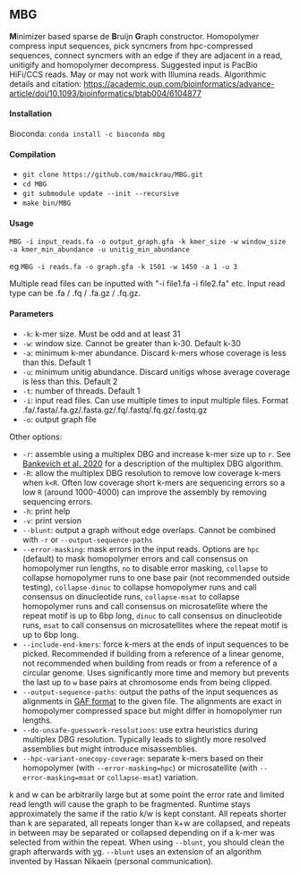 ## MBG

<strong>M</strong>inimizer based sparse de <strong>B</strong>ruijn <strong>G</strong>raph constructor. Homopolymer compress input sequences, pick syncmers from hpc-compressed sequences, connect syncmers with an edge if they are adjacent in a read, unitigify and homopolymer decompress. Suggested input is PacBio HiFi/CCS reads. May or may not work with Illumina reads. Algorithmic details and citation: https://academic.oup.com/bioinformatics/advance-article/doi/10.1093/bioinformatics/btab004/6104877

#### Installation

Bioconda: `conda install -c bioconda mbg`

#### Compilation

- `git clone https://github.com/maickrau/MBG.git`
- `cd MBG`
- `git submodule update --init --recursive`
- `make bin/MBG`

#### Usage

`MBG -i input_reads.fa -o output_graph.gfa -k kmer_size -w window_size -a kmer_min_abundance -u unitig_min_abundance`

eg `MBG -i reads.fa -o graph.gfa -k 1501 -w 1450 -a 1 -u 3`

Multiple read files can be inputted with "-i file1.fa -i file2.fa" etc. Input read type can be .fa / .fq / .fa.gz / .fq.gz.

#### Parameters

- `-k`: k-mer size. Must be odd and at least 31
- `-w`: window size. Cannot be greater than k-30. Default k-30
- `-a`: minimum k-mer abundance. Discard k-mers whose coverage is less than this. Default 1
- `-u`: minimum unitig abundance. Discard unitigs whose average coverage is less than this. Default 2
- `-t`: number of threads. Default 1
- `-i`: input read files. Can use multiple times to input multiple files. Format .fa/.fasta/.fa.gz/.fasta.gz/.fq/.fastq/.fq.gz/.fastq.gz
- `-o`: output graph file

Other options:
- `-r`: assemble using a multiplex DBG and increase k-mer size up to `r`. See [Bankevich et al. 2020](https://www.biorxiv.org/content/10.1101/2020.12.10.420448v2) for a description of the multiplex DBG algorithm.
- `-R`: allow the multiplex DBG resolution to remove low coverage k-mers when `k<R`. Often low coverage short k-mers are sequencing errors so a low `R` (around 1000-4000) can improve the assembly by removing sequencing errors.
- `-h`: print help
- `-v`: print version
- `--blunt`: output a graph without edge overlaps. Cannot be combined with `-r` or `--output-sequence-paths`
- `--error-masking`: mask errors in the input reads. Options are `hpc` (default) to mask homopolymer errors and call consensus on homopolymer run lengths, `no` to disable error masking, `collapse` to collapse homopolymer runs to one base pair (not recommended outside testing), `collapse-dinuc` to collapse homopolymer runs and call consensus on dinucleotide runs, `collapse-msat` to collapse homopolymer runs and call consensus on microsatellite where the repeat motif is up to 6bp long, `dinuc` to call consensus on dinucleotide runs, `msat` to call consensus on microsatellites where the repeat motif is up to 6bp long.
- `--include-end-kmers`: force k-mers at the ends of input sequences to be picked. Recommended if building from a reference of a linear genome, not recommended when building from reads or from a reference of a circular genome. Uses significantly more time and memory but prevents the last up to `w` base pairs at chromosome ends from being clipped.
- `--output-sequence-paths`: output the paths of the input sequences as alignments in [GAF format](https://github.com/lh3/gfatools/blob/master/doc/rGFA.md#the-graph-alignment-format-gaf) to the given file. The alignments are exact in homopolymer compressed space but might differ in homopolymer run lengths.
- `--do-unsafe-guesswork-resolutions`: use extra heuristics during multiplex DBG resolution. Typically leads to slightly more resolved assemblies but might introduce misassemblies.
- `--hpc-variant-onecopy-coverage`: separate k-mers based on their homopolymer (with `--error-masking=hpc`) or microsatellite (with `--error-masking=msat` or `collapse-msat`) variation.

k and w can be arbitrarily large but at some point the error rate and limited read length will cause the graph to be fragmented. Runtime stays approximately the same if the ratio k/w is kept constant. All repeats shorter than k are separated, all repeats longer than k+w are collapsed, and repeats in between may be separated or collapsed depending on if a k-mer was selected from within the repeat. When using `--blunt`, you should clean the graph afterwards with [vg](https://github.com/vgteam/vg). `--blunt` uses an extension of an algorithm invented by Hassan Nikaein (personal communication).
